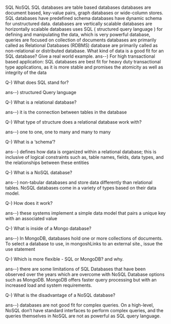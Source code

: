 SQL NoSQL
SQL databases are table based databases databases are document based, key-value pairs, graph databases or wide-column stores.
SQL databases have predefined schema databases have dynamic schema for unstructured data.
databases are vertically scalable databases are horizontally scalable
databases uses SQL ( structured query language ) for defining and manipulating the data, which is very powerful database, queries are focused on collection of documents
databases are primarily called as Relational Databases (RDBMS) database are primarily called as non-relational or distributed database.
What kind of data is a good fit for an SQL database?
Give a real world example.
ans--) For high transactional based application: SQL databases are best fit for heavy duty transactional type applications, as it is more stable and promises the atomicity as well as integrity of the data

Q-) What does SQL stand for?

ans--) structured Query language

Q-) What is a relational database?

ans--) it is the connection between tables in the database

Q-) What type of structure does a relational database work with?

ans--) one to one, one to many and many to many

Q-) What is a ‘schema’?

ans--) defines how data is organized within a relational database; this is inclusive of logical constraints such as, table names, fields, data types, and the relationships between these entities

Q-) What is a NoSQL database?

ans--) non-tabular databases and store data differently than relational tables. NoSQL databases come in a variety of types based on their data model.

Q-) How does it work?

ans--) these systems implement a simple data model that pairs a unique key with an associated value

Q-) What is inside of a Mongo database?

ans--) In MongoDB, databases hold one or more collections of documents. To select a database to use, in mongoshLinks to an external site., issue the use <db> statement

Q-) Which is more flexible - SQL or MongoDB? and why.

ans--) there are some limitations of SQL Databases that have been observed over the years which are overcome with NoSQL Database options such as MongoDB. MongoDB offers faster query processing but with an increased load and system requirements.

Q-) What is the disadvantage of a NoSQL database?

ans--) databases are not good fit for complex queries. On a high-level, NoSQL don’t have standard interfaces to perform complex queries, and the queries themselves in NoSQL are not as powerful as SQL query language.
